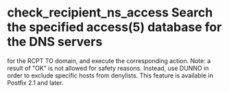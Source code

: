 # check_recipient_ns_access Search the specified access(5) database for the DNS servers
for the RCPT TO domain, and execute the corresponding action.
Note: a result of "OK" is not allowed for safety reasons. Instead,
use DUNNO in order to exclude specific hosts from denylists.  This
feature is available in Postfix 2.1 and later.  